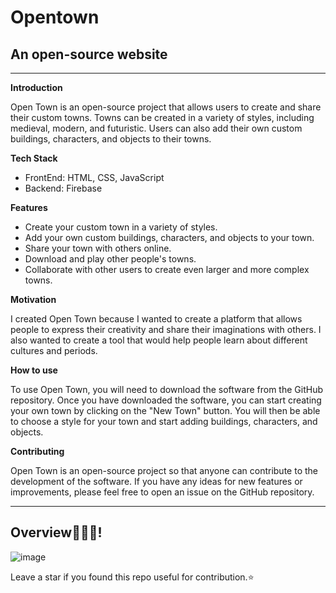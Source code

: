# Opentown
## An open-source website

* * *

**Introduction**

Open Town is an open-source project that allows users to create and share their custom towns. Towns can be created in a variety of styles, including medieval, modern, and futuristic. Users can also add their own custom buildings, characters, and objects to their towns.

**Tech Stack**
 - FrontEnd: HTML, CSS, JavaScript
 - Backend: Firebase
   
**Features**

* Create your custom town in a variety of styles.
* Add your own custom buildings, characters, and objects to your town.
* Share your town with others online.
* Download and play other people's towns.
* Collaborate with other users to create even larger and more complex towns.

**Motivation**

I created Open Town because I wanted to create a platform that allows people to express their creativity and share their imaginations with others. I also wanted to create a tool that would help people learn about different cultures and periods.

**How to use**

To use Open Town, you will need to download the software from the GitHub repository. Once you have downloaded the software, you can start creating your own town by clicking on the "New Town" button. You will then be able to choose a style for your town and start adding buildings, characters, and objects.

**Contributing**

Open Town is an open-source project so that anyone can contribute to the development of the software. If you have any ideas for new features or improvements, please feel free to open an issue on the GitHub repository.

* * *


## Overview👨🏻‍💻! 

![image](https://github.com/Lochipi/hometown-Website/assets/108942025/3a07af0a-fb82-40b2-9fc2-cdea2131e2e3)

Leave a star if you found this repo useful for contribution.⭐

